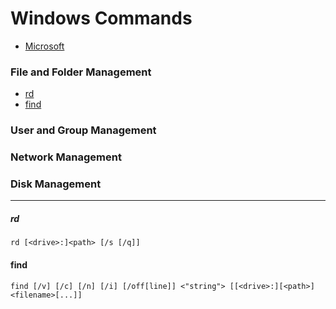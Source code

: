 
# Windows Commands
- [Microsoft](https://learn.microsoft.com/en-us/windows-server/administration/windows-commands/windows-commands)

### File and Folder Management
   * [rd](####rd)
   * [find](####find)


### User and Group Management



### Network Management



### Disk Management



--------------------------------------------------
##### rd
```
rd [<drive>:]<path> [/s [/q]]
```

#### find
```
find [/v] [/c] [/n] [/i] [/off[line]] <"string"> [[<drive>:][<path>]<filename>[...]]
```
